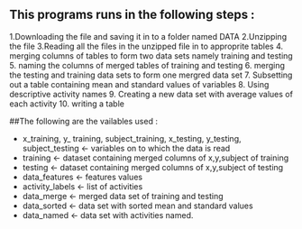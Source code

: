 ## This programs runs in the following steps :

1.Downloading the file and saving it in to a folder named DATA
2.Unzipping the file 
3.Reading all the files in the unzipped file in to approprite tables
4. merging columns of tables to form two data sets namely training and testing
5. naming the columns of merged tables of training and testing
6. merging the testing and training data sets to form one mergred data set
7. Subsetting  out a table containing mean and standard values of variables 
8. Using descriptive activity names
9. Creating a new data set with average values of each activity
10. writing a table 

##The following are the vailables used :

- x_training, y_ training, subject_training, x_testing, y_testing, subject_testing  <- variables on to which the data is read
- training  <- dataset containing merged columns of x,y,subject of training
- testing <- dataset containing merged columns of x,y,subject of testing
- data_features <- features values
- activity_labels <- list of activities
- data_merge <- merged data set of training and testing
- data_sorted <- data set with sorted mean and standard values
- data_named <- data set with activities named.
